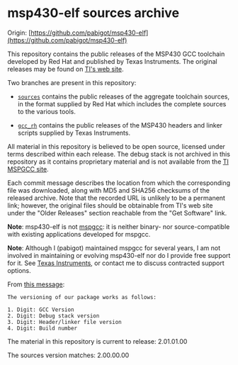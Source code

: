 # msp430-elf sources archive

Origin: [https://github.com/pabigot/msp430-elf](https://github.com/pabigot/msp430-elf)

This repository contains the public releases of the MSP430 GCC toolchain
developed by Red Hat and published by Texas Instruments.  The original
releases may be found on [TI's web site][msp430-elf].

Two branches are present in this repository:

 * [``sources``](/pabigot/msp430-elf/tree/sources) contains the public
   releases of the aggregate toolchain sources, in the format supplied
   by Red Hat which includes the complete sources to the various tools.

 * [``gcc_rh``](/pabigot/msp430-elf/tree/sources) contains the public
   releases of the MSP430 headers and linker scripts supplied by Texas
   Instruments.

All material in this repository is believed to be open source, licensed
under terms described within each release.  The debug stack is not
archived in this repository as it contains proprietary material and is
not available from the [TI MSPGCC site][msp430-elf].

Each commit message describes the location from which the corresponding
file was downloaded, along with MD5 and SHA256 checksums of the released
archive.  Note that the recorded URL is unlikely to be a permanent link;
however, the original files should be obtainable from TI's web site
under the "Older Releases" section reachable from the "Get Software"
link.

**Note**: msp430-elf is not [mspgcc]: it is neither binary- nor
source-compatible with existing applications developed for mspgcc.

**Note**: Although I (pabigot) maintained mspgcc for several years, I am
not involved in maintaining or evolving msp430-elf nor do I provide free
support for it.  See [Texas Instruments][msp430-elf], or contact me to
discuss contracted support options.

From [this message](http://www.mail-archive.com/mspgcc-users@lists.sourceforge.net/msg12169.html):

    The versioning of our package works as follows:

    1. Digit: GCC Version
    2. Digit: Debug stack version
    3. Digit: Header/linker file version
    4. Digit: Build number

The material in this repository is current to release: 2.01.01.00

The sources version matches: 2.00.00.00

[msp430-elf]: http://www.ti.com/tool/msp430-gcc-opensource "TI MSP430 GCC"
[mspgcc]: http://sourceforge.net/projects/mspgcc/ "MSPGCC"
